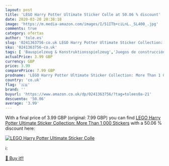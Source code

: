 ```yaml
---
layout: post
title: 'LEGO Harry Potter Ultimate Sticker Colle at 50.06 % discount'
date: 2020-03-20 20:38:18
image: 'https://m.media-amazon.com/images/I/51ITb+ciLnL._SL400_.jpg'
comments: true
category: ofertas
author: 'tole.es'
slug: '0241363756-co.uk LEGO Harry Potter Ultimate Sticker Collection: More...'
sku: '0241363756-co.uk'
tags: [ 'Bauspielzeug & Konstruktionsspielzeug','Juegos de construcción para niños','Juguetes','Juguetes y juegos','Spielzeug','lego', ]
actualPrice: 3.99 GBP
currency: GBP
price: 3.99
comparePrice: 7.99 GBP
prodname: 'LEGO Harry Potter Ultimate Sticker Collection: More Than 1 000 Stickers'
country: 'co.uk'
flag: '🇬🇧'
brand: ''
buyurl: 'https://www.amazon.co.uk/dp/0241363756/?tag=tolees0a-21'
descuento: '50.06'
average: '3.99'
---
```


With a final price of 3.99 GBP (original: 7.99 GBP) you can find [LEGO Harry Potter Ultimate Sticker Collection: More Than 1 000 Stickers](https://www.amazon.co.uk/dp/0241363756/?tag=tolees0a-21) with a  50.06 % discount here:

[![LEGO Harry Potter Ultimate Sticker Colle](https://m.media-amazon.com/images/I/51ITb+ciLnL._SL400_.jpg)](https://www.amazon.co.uk/dp/0241363756/?tag=tolees0a-21)

ℹ️:


[🛒 Buy it!!](https://www.amazon.co.uk/dp/0241363756/?tag=tolees0a-21)
